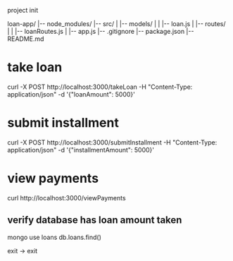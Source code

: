 project init


loan-app/
|-- node_modules/
|-- src/
|   |-- models/
|   |   |-- loan.js
|   |-- routes/
|   |   |-- loanRoutes.js
|   |-- app.js
|-- .gitignore
|-- package.json
|-- README.md



# take loan
curl -X POST http://localhost:3000/takeLoan -H "Content-Type: application/json" -d '{"loanAmount": 5000}'


# submit installment
curl -X POST http://localhost:3000/submitInstallment -H "Content-Type: application/json" -d '{"installmentAmount": 5000}'

# view payments
curl http://localhost:3000/viewPayments


## verify database has loan amount taken
mongo
use loans
db.loans.find()

exit -> exit